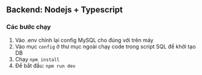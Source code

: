 ## Backend: Nodejs + Typescript 

### Các bước chạy 
1. Vào .env chỉnh lại config MySQL cho đúng với trên máy
2. Vào mục ```config``` ở thư mục ngoài chạy code trong script SQL để khởi tạo DB
2. Chạy ```npm install```
3. Để bắt đầu: ```npm run dev```